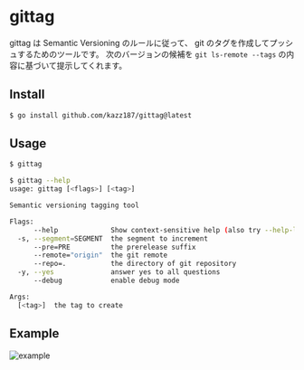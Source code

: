 # gittag

gittag は Semantic Versioning のルールに従って、 git のタグを作成してプッシュするためのツールです。
次のバージョンの候補を `git ls-remote --tags` の内容に基づいて提示してくれます。

## Install

```bash
$ go install github.com/kazz187/gittag@latest
```

## Usage

```bash
$ gittag

$ gittag --help
usage: gittag [<flags>] [<tag>]

Semantic versioning tagging tool

Flags:
      --help             Show context-sensitive help (also try --help-long and --help-man).
  -s, --segment=SEGMENT  the segment to increment
      --pre=PRE          the prerelease suffix
      --remote="origin"  the git remote
      --repo=.           the directory of git repository
  -y, --yes              answer yes to all questions
      --debug            enable debug mode

Args:
  [<tag>]  the tag to create 
```

## Example
![example](https://user-images.githubusercontent.com/761734/183281408-479dd4d8-c761-48a3-af5f-965561494d34.gif)